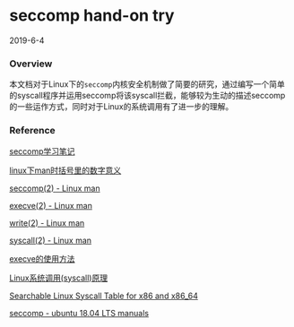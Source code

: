 #  seccomp hand-on try

2019-6-4

### Overview

本文档对于Linux下的`seccomp`内核安全机制做了简要的研究，通过编写一个简单的syscall程序并运用seccomp将该syscall拦截，能够较为生动的描述seccomp的一些运作方式，同时对于Linux的系统调用有了进一步的理解。

### Reference

[seccomp学习笔记]([https://veritas501.space/2018/05/05/seccomp%E5%AD%A6%E4%B9%A0%E7%AC%94%E8%AE%B0/](https://veritas501.space/2018/05/05/seccomp学习笔记/))

[linux下man时括号里的数字意义](https://blog.csdn.net/cica0cica/article/details/47359233)

[seccomp(2) - Linux man](<http://man7.org/linux/man-pages/man2/seccomp.2.html>)

[execve(2) - Linux man](<http://man7.org/linux/man-pages/man2/execve.2.html>) 

[write(2) - Linux man](http://man7.org/linux/man-pages/man2/write.2.html)

[syscall(2) - Linux man](http://man7.org/linux/man-pages/man2/syscall.2.html)

[execve的使用方法](<https://blog.csdn.net/fisher_jiang/article/details/5608399>)

[Linux系统调用(syscall)原理](http://gityuan.com/2016/05/21/syscall/)

[Searchable Linux Syscall Table for x86 and x86_64](https://filippo.io/linux-syscall-table/)

[seccomp - ubuntu 18.04 LTS manuals](http://manpages.ubuntu.com/manpages/bionic/en/man2/seccomp.2.html)

